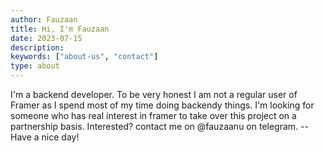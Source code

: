 ```yaml
---
author: Fauzaan
title: Hi, I'm Fauzaan
date: 2023-07-15
description:
keywords: ["about-us", "contact"]
type: about
---
```



I'm a backend developer. To be very honest I am not a regular user of Framer as I spend most of my time doing backendy things. I'm looking for someone who has real interest in framer to take over this project on a partnership basis. Interested? contact me on @fauzaanu on telegram. --Have a nice day!